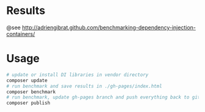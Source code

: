 Results
=======
@see http://adriengibrat.github.com/benchmarking-dependency-injection-containers/

Usage
=====
```sh
# update or install DI libraries in vendor directory
composer update
# run benchmark and save results in ./gh-pages/index.html
composer benchmark
# run benchmark, update gh-pages branch and push everything back to github
composer publish 
```